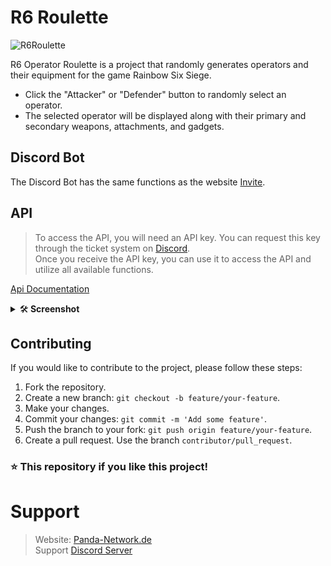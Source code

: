 # R6 Roulette

![R6Roulette](https://lonoxx.me/dist/img/Banner/R6Roulette.png)

R6 Operator Roulette is a project that randomly generates operators and their equipment for the game Rainbow Six Siege.

- Click the "Attacker" or "Defender" button to randomly select an operator.
- The selected operator will be displayed along with their primary and secondary weapons, attachments, and gadgets.

## Discord Bot

The Discord Bot has the same functions as the website [Invite](https://pnnet.dev/r6discord).

## API

> To access the API, you will need an API key. You can request this key through the ticket system on [Discord](https://discord.gg/z8ScRvf).  
> Once you receive the API key, you can use it to access the API and utilize all available functions.

[Api Documentation](https://docs.panda-network.de/products/r6roulette)

<details >
  <summary>🛠️<b> Screenshot </b> </summary>
  <details >
  
  <summary><b> Discord Bot</b> </summary>
<a href="https://imagicx.de/i/mGDygPXcuhJI"><img src="https://cdn.r6roulette.de/about/DiscordBot/operator.png" alt="operator.png" width="100%"></a>
<a href="https://imagicx.de/i/wvz3hdqMAHVQ"><img src="https://cdn.r6roulette.de/about/DiscordBot/attacker.png" alt="attacker.png" width="100%"></a>
<a href="https://imagicx.de/i/KROZ9yeSPAE7"><img src="https://cdn.r6roulette.de/about/DiscordBot/getchallenge.png" alt="getchallenge.png"  width="100%"></a>
<a href="https://imagicx.de/i/0Kf1Xt5qOInu"><img src="https://cdn.r6roulette.de/about/DiscordBot/changelog.png" alt="changelog.png" width="100%"></a>
<a href="https://imagicx.de/i/qZSHDeFWy9tu"><img src="https://cdn.r6roulette.de/about/DiscordBot/invite.png" alt="invite.png" width="100%"></a>
</details>

  <details >
  
  <summary><b> Homepage </b> </summary>
<a href="https://imagicx.de/i/94r7ibgaKTWc"><img src="https://cdn.r6roulette.de/about/Web/homepage.png" alt="operator.png" width="100%"></a>
</details>
</details>

## Contributing

If you would like to contribute to the project, please follow these steps:

1. Fork the repository.
2. Create a new branch: `git checkout -b feature/your-feature`.
3. Make your changes.
4. Commit your changes: `git commit -m 'Add some feature'`.
5. Push the branch to your fork: `git push origin feature/your-feature`.
6. Create a pull request. Use the branch `contributor/pull_request`.

### ⭐ This repository if you like this project!

# Support

> Website: [Panda-Network.de](https://panda-network.de) \
> Support [Discord Server](https://discord.gg/z8ScRvf)
